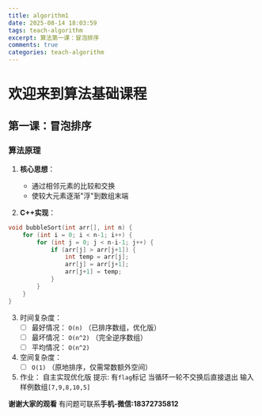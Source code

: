 ```yaml
---
title: algorithm1
date: 2025-08-14 18:03:59
tags: teach-algorithm
excerpt: 算法第一课：冒泡排序
comments: true
categories: teach-algorithm
---
```

# 欢迎来到算法基础课程

## 第一课：冒泡排序

### 算法原理

1. **核心思想**：
   - 通过相邻元素的比较和交换
   - 使较大元素逐渐"浮"到数组末端

2. **C++实现**：
```cpp
void bubbleSort(int arr[], int n) {
    for (int i = 0; i < n-1; i++) {
        for (int j = 0; j < n-i-1; j++) {
            if (arr[j] > arr[j+1]) {
                int temp = arr[j];
                arr[j] = arr[j+1];
                arr[j+1] = temp;
            }
        }
    }
}
```

3. 时间复杂度：
   - [ ] 最好情况： `O(n)` （已排序数组，优化版）
   - [ ] 最坏情况： `O(n^2)` （完全逆序数组）
   - [ ] 平均情况： `O(n^2)` 

4. 空间复杂度：
   - [ ]  `O(1)` （原地排序，仅需常数额外空间）

5. 作业：
   自主实现优化版
   提示: 有`flag`标记
   当循环一轮不交换后直接退出
   输入样例数组`[7,9,8,10,5]`
   
**谢谢大家的观看**
有问题可联系**手机-微信:18372735812**